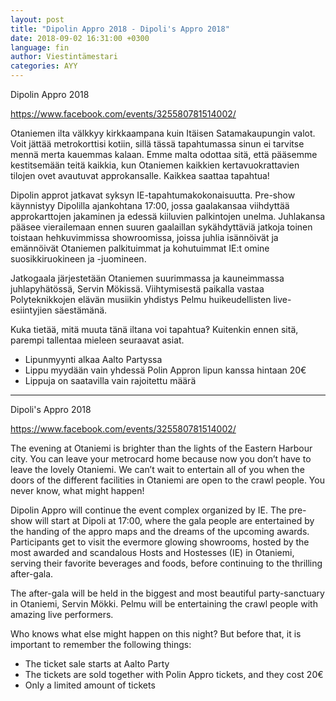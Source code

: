 ```yaml
---
layout: post
title: "Dipolin Appro 2018 - Dipoli's Appro 2018"
date: 2018-09-02 16:31:00 +0300
language: fin
author: Viestintämestari
categories: AYY
---
```

Dipolin Appro 2018

<https://www.facebook.com/events/325580781514002/>

Otaniemen ilta välkkyy kirkkaampana kuin Itäisen Satamakaupungin valot. Voit jättää metrokorttisi kotiin, sillä tässä tapahtumassa sinun ei tarvitse mennä merta kauemmas kalaan. Emme malta odottaa sitä, että pääsemme kestitsemään teitä kaikkia, kun Otaniemen kaikkien kertavuokrattavien tilojen ovet avautuvat approkansalle. Kaikkea saattaa tapahtua!

Dipolin approt jatkavat syksyn IE-tapahtumakokonaisuutta. Pre-show käynnistyy Dipolilla ajankohtana 17:00, jossa gaalakansaa viihdyttää approkarttojen jakaminen ja edessä kiiluvien palkintojen unelma. Juhlakansa pääsee vierailemaan ennen suuren gaalaillan sykähdyttäviä jatkoja toinen toistaan hehkuvimmissa showroomissa, joissa juhlia isännöivät ja emännöivät Otaniemen palkituimmat ja kohutuimmat IE:t omine suosikkiruokineen ja -juomineen.

Jatkogaala järjestetään Otaniemen suurimmassa ja kauneimmassa juhlapyhätössä, Servin Mökissä. Viihtymisestä paikalla vastaa Polyteknikkojen elävän musiikin yhdistys Pelmu huikeudellisten live-esiintyjien säestämänä.

Kuka tietää, mitä muuta tänä iltana voi tapahtua‽ Kuitenkin ennen sitä, parempi tallentaa mieleen seuraavat asiat. 
- Lipunmyynti alkaa Aalto Partyssa
- Lippu myydään vain yhdessä Polin Appron lipun kanssa hintaan 20€
- Lippuja on saatavilla vain rajoitettu määrä

-------------

Dipoli's Appro 2018

<https://www.facebook.com/events/325580781514002/>

The evening at Otaniemi is brighter than the lights of the Eastern Harbour city. You can leave your metrocard home because now you don’t have to leave the lovely Otaniemi. We can’t wait to entertain all of you when the doors of the different facilities in Otaniemi are open to the crawl people. You never know, what might happen! 

Dipolin Appro will continue the event complex organized by IE. The pre-show will start at Dipoli at 17:00, where the gala people are entertained by the handing of the appro maps and the dreams of the upcoming awards. Participants get to visit the evermore glowing showrooms, hosted by the most awarded and scandalous Hosts and Hostesses (IE) in Otaniemi, serving their favorite beverages and foods, before continuing to the thrilling after-gala. 

The after-gala will be held in the biggest and most beautiful party-sanctuary in Otaniemi, Servin Mökki. Pelmu will be entertaining the crawl people with amazing live performers. 

Who knows what else might happen on this night? But before that, it is important to remember the following things:
- The ticket sale starts at Aalto Party
- The tickets are sold together with Polin Appro tickets, and they cost 20€
- Only a limited amount of tickets

